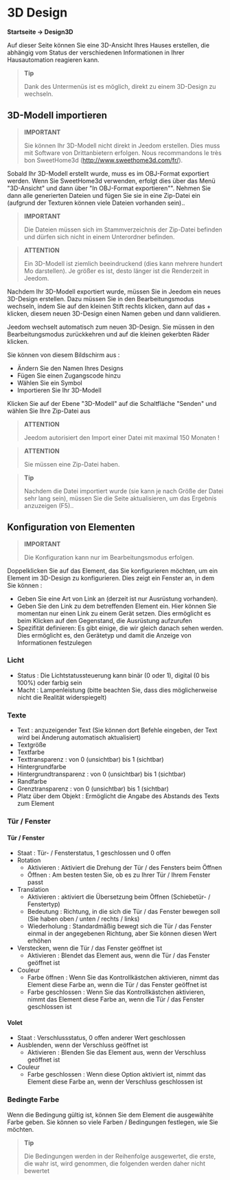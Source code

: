 # 3D Design
**Startseite → Design3D**

Auf dieser Seite können Sie eine 3D-Ansicht Ihres Hauses erstellen, die abhängig vom Status der verschiedenen Informationen in Ihrer Hausautomation reagieren kann.


> **Tip**
>
> Dank des Untermenüs ist es möglich, direkt zu einem 3D-Design zu wechseln.

## 3D-Modell importieren

> **IMPORTANT**
>
> Sie können Ihr 3D-Modell nicht direkt in Jeedom erstellen. Dies muss mit Software von Drittanbietern erfolgen. Nous recommandons le très bon SweetHome3d (http://www.sweethome3d.com/fr/).

Sobald Ihr 3D-Modell erstellt wurde, muss es im OBJ-Format exportiert werden. Wenn Sie SweetHome3d verwenden, erfolgt dies über das Menü "3D-Ansicht" und dann über "In OBJ-Format exportieren"". Nehmen Sie dann alle generierten Dateien und fügen Sie sie in eine Zip-Datei ein (aufgrund der Texturen können viele Dateien vorhanden sein)..

> **IMPORTANT**
>
> Die Dateien müssen sich im Stammverzeichnis der Zip-Datei befinden und dürfen sich nicht in einem Unterordner befinden.

> **ATTENTION**
>
> Ein 3D-Modell ist ziemlich beeindruckend (dies kann mehrere hundert Mo darstellen). Je größer es ist, desto länger ist die Renderzeit in Jeedom.

Nachdem Ihr 3D-Modell exportiert wurde, müssen Sie in Jeedom ein neues 3D-Design erstellen. Dazu müssen Sie in den Bearbeitungsmodus wechseln, indem Sie auf den kleinen Stift rechts klicken, dann auf das + klicken, diesem neuen 3D-Design einen Namen geben und dann validieren.

Jeedom wechselt automatisch zum neuen 3D-Design. Sie müssen in den Bearbeitungsmodus zurückkehren und auf die kleinen gekerbten Räder klicken.

Sie können von diesem Bildschirm aus :

- Ändern Sie den Namen Ihres Designs
- Fügen Sie einen Zugangscode hinzu
- Wählen Sie ein Symbol
- Importieren Sie Ihr 3D-Modell

Klicken Sie auf der Ebene &quot;3D-Modell&quot; auf die Schaltfläche &quot;Senden&quot; und wählen Sie Ihre Zip-Datei aus

> **ATTENTION**
>
> Jeedom autorisiert den Import einer Datei mit maximal 150 Monaten !

> **ATTENTION**
>
> Sie müssen eine Zip-Datei haben.

> **Tip**
>
> Nachdem die Datei importiert wurde (sie kann je nach Größe der Datei sehr lang sein), müssen Sie die Seite aktualisieren, um das Ergebnis anzuzeigen (F5)..


## Konfiguration von Elementen

> **IMPORTANT**
>
> Die Konfiguration kann nur im Bearbeitungsmodus erfolgen.

Doppelklicken Sie auf das Element, das Sie konfigurieren möchten, um ein Element im 3D-Design zu konfigurieren. Dies zeigt ein Fenster an, in dem Sie können :

- Geben Sie eine Art von Link an (derzeit ist nur Ausrüstung vorhanden).
- Geben Sie den Link zu dem betreffenden Element ein. Hier können Sie momentan nur einen Link zu einem Gerät setzen. Dies ermöglicht es beim Klicken auf den Gegenstand, die Ausrüstung aufzurufen
- Spezifität definieren: Es gibt einige, die wir gleich danach sehen werden. Dies ermöglicht es, den Gerätetyp und damit die Anzeige von Informationen festzulegen

### Licht

- Status : Die Lichtstatussteuerung kann binär (0 oder 1), digital (0 bis 100%) oder farbig sein
- Macht : Lampenleistung (bitte beachten Sie, dass dies möglicherweise nicht die Realität widerspiegelt)

### Texte

- Text : anzuzeigender Text (Sie können dort Befehle eingeben, der Text wird bei Änderung automatisch aktualisiert)
- Textgröße
- Textfarbe
- Texttransparenz : von 0 (unsichtbar) bis 1 (sichtbar)
- Hintergrundfarbe
- Hintergrundtransparenz : von 0 (unsichtbar) bis 1 (sichtbar)
- Randfarbe
- Grenztransparenz : von 0 (unsichtbar) bis 1 (sichtbar)
- Platz über dem Objekt : Ermöglicht die Angabe des Abstands des Texts zum Element

### Tür / Fenster

#### Tür / Fenster

- Staat : Tür- / Fensterstatus, 1 geschlossen und 0 offen
- Rotation
	- Aktivieren : Aktiviert die Drehung der Tür / des Fensters beim Öffnen
	- Öffnen : Am besten testen Sie, ob es zu Ihrer Tür / Ihrem Fenster passt
- Translation
	- Aktivieren : aktiviert die Übersetzung beim Öffnen (Schiebetür- / Fenstertyp)
	- Bedeutung : Richtung, in die sich die Tür / das Fenster bewegen soll (Sie haben oben / unten / rechts / links)
	- Wiederholung : Standardmäßig bewegt sich die Tür / das Fenster einmal in der angegebenen Richtung, aber Sie können diesen Wert erhöhen
- Verstecken, wenn die Tür / das Fenster geöffnet ist
	- Aktivieren : Blendet das Element aus, wenn die Tür / das Fenster geöffnet ist
- Couleur
	- Farbe öffnen : Wenn Sie das Kontrollkästchen aktivieren, nimmt das Element diese Farbe an, wenn die Tür / das Fenster geöffnet ist
	- Farbe geschlossen : Wenn Sie das Kontrollkästchen aktivieren, nimmt das Element diese Farbe an, wenn die Tür / das Fenster geschlossen ist

#### Volet

- Staat : Verschlussstatus, 0 offen anderer Wert geschlossen
- Ausblenden, wenn der Verschluss geöffnet ist
	- Aktivieren : Blenden Sie das Element aus, wenn der Verschluss geöffnet ist
- Couleur
	- Farbe geschlossen : Wenn diese Option aktiviert ist, nimmt das Element diese Farbe an, wenn der Verschluss geschlossen ist

### Bedingte Farbe

Wenn die Bedingung gültig ist, können Sie dem Element die ausgewählte Farbe geben. Sie können so viele Farben / Bedingungen festlegen, wie Sie möchten.

> **Tip**
>
> Die Bedingungen werden in der Reihenfolge ausgewertet, die erste, die wahr ist, wird genommen, die folgenden werden daher nicht bewertet
